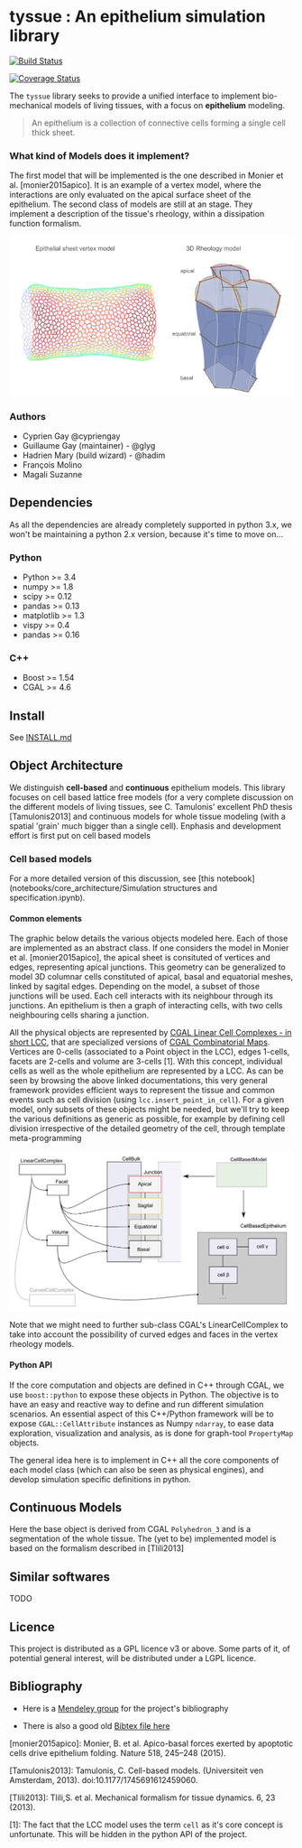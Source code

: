 # tyssue : An epithelium simulation library

[![Build Status](https://travis-ci.org/DamCB/tyssue.svg?branch=master)](https://travis-ci.org/DamCB/tyssue)

[![Coverage Status](https://coveralls.io/repos/CellModels/tyssue/badge.svg)](https://coveralls.io/r/CellModels/tyssue)

The `tyssue` library seeks to provide a unified interface to implement
bio-mechanical models of living tissues, with a focus on **epithelium** modeling.

> An epithelium is a collection of connective cells forming a
> single cell thick sheet.


### What kind of Models does it implement?

The first model that will be implemented is the one described in
Monier et al. [monier2015apico]. It is an example of a vertex model,
where the interactions are only evaluated on the apical surface sheet
of the epithelium. The second class of models are still at an
stage. They implement a description of the tissue's rheology, within a
dissipation function formalism.

![The two models considered](doc/illus/two_models.png)


### Authors

* Cyprien Gay @cypriengay
* Guillaume Gay (maintainer) - @glyg
* Hadrien Mary (build wizard) - @hadim
* François Molino
* Magali Suzanne


## Dependencies

As all the dependencies are already completely supported in python 3.x, we won't be maintaining a
python 2.x version, because it's time to move on...

### Python

- Python >= 3.4
- numpy >= 1.8
- scipy >= 0.12
- pandas >= 0.13
- matplotlib >= 1.3
- vispy >= 0.4
- pandas >= 0.16

### C++
- Boost >= 1.54
- CGAL >= 4.6


## Install

See [INSTALL.md](INSTALL.md)

## Object Architecture

We distinguish **cell-based** and **continuous** epithelium
models. This library focuses on cell based lattice free models (for a
very complete discussion on the different models of living tissues,
see C. Tamulonis' excellent PhD thesis [Tamulonis2013] and continuous
models for whole tissue modeling (with a spatial 'grain' much bigger
than a single cell). Enphasis and development effort is first put on
cell based models

### Cell based models

For a more detailed version of this discussion, see
[this notebook](notebooks/core_architecture/Simulation structures and
specification.ipynb).

#### Common elements

The graphic below details the various objects modeled here. Each of
those are implemented as an abstract class. If one considers the model
in Monier et al. [monier2015apico], the apical sheet is consituted of
vertices and edges, representing apical junctions. This geometry can
be generalized to model 3D columnar cells constituted of apical, basal
and equatorial meshes, linked by sagital edges. Depending on the
model, a subset of those junctions will be used. Each cell interacts
with its neighbour through its junctions. An epithelium is then a
graph of interacting cells, with two cells neighbouring cells sharing
a junction.

All the physical objects are represented by
[CGAL Linear Cell Complexes - in short LCC](http://doc.cgal.org/latest/Linear_cell_complex/index.html),
that are specialized versions of
[CGAL Combinatorial Maps](http://doc.cgal.org/latest/Combinatorial_map/index.html). Vertices
are 0-cells (associated to a Point object in the LCC), edges 1-cells,
facets are 2-cells and volume are 3-cells [1]. With this concept,
individual cells as well as the whole epithelium are represented by a
LCC. As can be seen by browsing the above linked documentations, this
very general framework provides efficient ways to represent the tissue
and common events such as cell division (using
`lcc.insert_point_in_cell`). For a given model, only subsets of these
objects might be needed, but we'll try to keep the various definitions
as generic as possible, for example by defining cell division
irrespective of the detailed geometry of the cell, through template meta-programming

![The objects defined in this library](doc/illus/class_diagram.png)

Note that we might need to further sub-class CGAL's LinearCellComplex
to take into account the possibility of curved edges and faces in the
vertex rheology models.

#### Python API

If the core computation and objects are defined in C++ through CGAL,
we use `boost::python` to expose these objects in Python. The
objective is to have an easy and reactive way to define and run
different simulation scenarios. An essential aspect of this C++/Python
framework will be to expose `CGAL::CellAttribute` instances as
Numpy `ndarray`, to ease data exploration, visualization and analysis,
as is done for graph-tool `PropertyMap` objects.

The general idea here is to implement in C++ all the core components
of each model class (which can also be seen as physical engines), and
develop simulation specific definitions in python.


## Continuous Models

Here the base object is derived from CGAL `Polyhedron_3` and is a
segmentation of the whole tissue. The (yet to be) implemented model is
based on the formalism described in [Tlili2013]

## Similar softwares

TODO

## Licence

This project is distributed as a GPL licence v3 or above. Some parts of it, of
potential general interest, will be distributed under a LGPL licence.


## Bibliography

* Here is a [Mendeley group](https://www.mendeley.com/groups/7132031/tyssue/) for the project's
  bibliography

* There is also a good old [Bibtex file here](bibliography/tyssue.bib)



[monier2015apico]: Monier, B. et al. Apico-basal forces exerted by
  apoptotic cells drive epithelium folding. Nature 518, 245–248 (2015).

[Tamulonis2013]: Tamulonis, C. Cell-based models. (Universiteit ven Amsterdam, 2013). doi:10.1177/1745691612459060.

[Tlili2013]: Tlili,S. et al. Mechanical formalism for tissue dynamics. 6, 23 (2013).

[1]: The fact that the LCC model uses the term `cell` as it's core
  concept is unfortunate. This will be hidden in the python API of the project.
